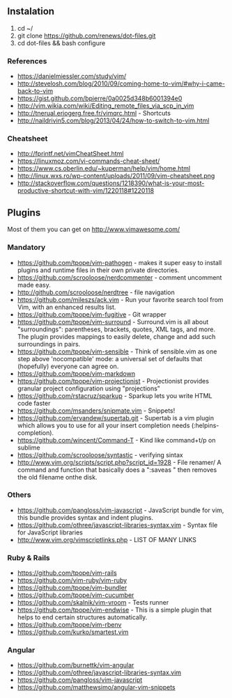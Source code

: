 ## Instalation
1. cd ~/
2. git clone https://github.com/renews/dot-files.git
3. cd dot-files && bash configure

### References
- https://danielmiessler.com/study/vim/
- http://stevelosh.com/blog/2010/09/coming-home-to-vim/#why-i-came-back-to-vim
- https://gist.github.com/bpierre/0a0025d348b6001394e0
- http://vim.wikia.com/wiki/Editing_remote_files_via_scp_in_vim
- http://tnerual.eriogerg.free.fr/vimqrc.html - Shortcuts
- http://naildrivin5.com/blog/2013/04/24/how-to-switch-to-vim.html

### Cheatsheet
- http://fprintf.net/vimCheatSheet.html
- https://linuxmoz.com/vi-commands-cheat-sheet/
- https://www.cs.oberlin.edu/~kuperman/help/vim/home.html
- http://linux.wxs.ro/wp-content/uploads/2011/09/vim-cheatsheet.png
- http://stackoverflow.com/questions/1218390/what-is-your-most-productive-shortcut-with-vim/1220118#1220118

## Plugins
Most of them you can get on http://www.vimawesome.com/

### Mandatory
- https://github.com/tpope/vim-pathogen - makes it super easy to install plugins and runtime files in their own private directories.
- https://github.com/scrooloose/nerdcommenter - comment uncomment made easy.
- http://github.com/scrooloose/nerdtree - file navigation
- https://github.com/mileszs/ack.vim - Run your favorite search tool from Vim, with an enhanced results list.
- https://github.com/tpope/vim-fugitive - Git wrapper
- https://github.com/tpope/vim-surround - Surround.vim is all about "surroundings": parentheses, brackets, quotes, XML tags, and more. The plugin provides mappings to easily delete, change and add such surroundings in pairs.
- https://github.com/tpope/vim-sensible - Think of sensible.vim as one step above 'nocompatible' mode: a universal set of defaults that (hopefully) everyone can agree on.
- https://github.com/tpope/vim-markdown
- https://github.com/tpope/vim-projectionist - Projectionist provides granular project configuration using "projections"
- https://github.com/rstacruz/sparkup - Sparkup lets you write HTML code faster
- https://github.com/msanders/snipmate.vim - Snippets!
- https://github.com/ervandew/supertab.git - Supertab is a vim plugin which allows you to use for all your insert completion needs (:helpins-completion).
- https://github.com/wincent/Command-T - Kind like command+t/p on sublime
- https://github.com/scrooloose/syntastic - verifying sintax
- http://www.vim.org/scripts/script.php?script_id=1928 - File renamer/ A command and function that basically does a ":saveas " then removes the old filename onthe disk.

### Others
- https://github.com/pangloss/vim-javascript - JavaScript bundle for vim, this bundle provides syntax and indent plugins.
- https://github.com/othree/javascript-libraries-syntax.vim - Syntax file for JavaScript libraries
- http://www.vim.org/vimscriptlinks.php - LIST OF MANY LINKS

### Ruby & Rails
- https://github.com/tpope/vim-rails
- https://github.com/vim-ruby/vim-ruby
- https://github.com/tpope/vim-bundler
- https://github.com/tpope/vim-cucumber
- https://github.com/skalnik/vim-vroom - Tests runner
- https://github.com/tpope/vim-endwise - This is a simple plugin that helps to end certain structures automatically.
- https://github.com/tpope/vim-rbenv
- https://github.com/kurko/smartest.vim

### Angular
- https://github.com/burnettk/vim-angular
- https://github.com/othree/javascript-libraries-syntax.vim
- https://github.com/pangloss/vim-javascript
- https://github.com/matthewsimo/angular-vim-snippets


